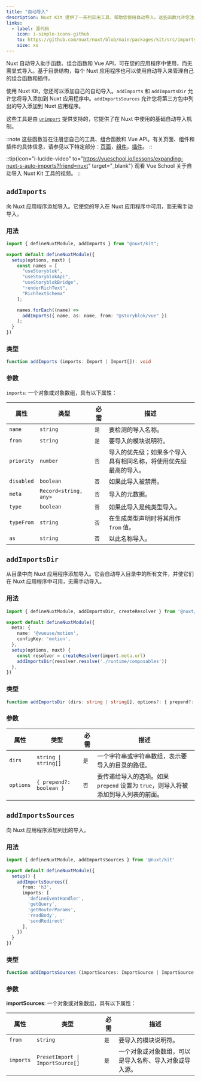 ```yaml
---
title: "自动导入"
description: Nuxt Kit 提供了一系列实用工具，帮助您使用自动导入。这些函数允许您注册自己的工具、组合函数和 Vue API。
links:
  - label: 源代码
    icon: i-simple-icons-github
    to: https://github.com/nuxt/nuxt/blob/main/packages/kit/src/imports.ts
    size: xs
---
```


Nuxt 自动导入助手函数、组合函数和 Vue API，可在您的应用程序中使用，而无需显式导入。基于目录结构，每个 Nuxt 应用程序也可以使用自动导入来管理自己的组合函数和插件。

使用 Nuxt Kit，您还可以添加自己的自动导入。`addImports` 和 `addImportsDir` 允许您将导入添加到 Nuxt 应用程序中。`addImportsSources` 允许您将第三方包中列出的导入添加到 Nuxt 应用程序。

这些工具是由 [`unimport`](https://github.com/unjs/unimport) 提供支持的，它提供了在 Nuxt 中使用的基础自动导入机制。

::note
这些函数旨在注册您自己的工具、组合函数和 Vue API。有关页面、组件和插件的具体信息，请参见以下特定部分：[页面](/docs/api/kit/pages)，[组件](/docs/api/kit/components)，[插件](/docs/api/kit/plugins)。
::

::tip{icon="i-lucide-video" to="https://vueschool.io/lessons/expanding-nuxt-s-auto-imports?friend=nuxt" target="_blank"}
观看 Vue School 关于自动导入 Nuxt Kit 工具的视频。
::

## `addImports`

向 Nuxt 应用程序添加导入。它使您的导入在 Nuxt 应用程序中可用，而无需手动导入。

### 用法

```ts twoslash
import { defineNuxtModule, addImports } from "@nuxt/kit";

export default defineNuxtModule({
  setup(options, nuxt) {
    const names = [
      "useStoryblok",
      "useStoryblokApi",
      "useStoryblokBridge",
      "renderRichText",
      "RichTextSchema"
    ];

    names.forEach((name) =>
      addImports({ name, as: name, from: "@storyblok/vue" })
    );
  }
})
```

### 类型

```ts
function addImports (imports: Import | Import[]): void
```

### 参数

`imports`: 一个对象或对象数组，具有以下属性：

| 属性               | 类型                         | 必需 | 描述                                                                                                     |
| ------------------ | ---------------------------- | ---- | -------------------------------------------------------------------------------------------------------- |
| `name`             | `string`                     | `是` | 要检测的导入名称。                                                                                     |
| `from`             | `string`                     | `是` | 要导入的模块说明符。                                                                                   |
| `priority`         | `number`                     | `否` | 导入的优先级；如果多个导入具有相同名称，将使用优先级最高的导入。                                       |
| `disabled`         | `boolean`                    | `否` | 如果此导入被禁用。                                                                                     |
| `meta`             | `Record<string, any>`        | `否` | 导入的元数据。                                                                                         |
| `type`             | `boolean`                    | `否` | 如果此导入是纯类型导入。                                                                               |
| `typeFrom`         | `string`                     | `否` | 在生成类型声明时将其用作 `from` 值。                                                                   |
| `as`               | `string`                     | `否` | 以此名称导入。                                                                                         |

## `addImportsDir`

从目录中向 Nuxt 应用程序添加导入。它会自动导入目录中的所有文件，并使它们在 Nuxt 应用程序中可用，无需手动导入。

### 用法

```ts twoslash
import { defineNuxtModule, addImportsDir, createResolver } from '@nuxt/kit'

export default defineNuxtModule({
  meta: {
    name: '@vueuse/motion',
    configKey: 'motion',
  },
  setup(options, nuxt) {
    const resolver = createResolver(import.meta.url)
    addImportsDir(resolver.resolve('./runtime/composables'))
  },
})
```

### 类型

```ts
function addImportsDir (dirs: string | string[], options?: { prepend?: boolean }): void
```

### 参数

| 属性               | 类型                         | 必需 | 描述                                                                                                     |
| ------------------ | ---------------------------- | ---- | -------------------------------------------------------------------------------------------------------- |
| `dirs`             | `string \| string[]`        | `是` | 一个字符串或字符串数组，表示要导入的目录的路径。                                                        |
| `options`          | `{ prepend?: boolean }`     | `否` | 要传递给导入的选项。如果 `prepend` 设置为 `true`，则导入将被添加到导入列表的前面。                    |

## `addImportsSources`

向 Nuxt 应用程序添加列出的导入。

### 用法

```ts twoslash
import { defineNuxtModule, addImportsSources } from '@nuxt/kit'

export default defineNuxtModule({
  setup() {
    addImportsSources({
      from: 'h3',
      imports: [
        'defineEventHandler',
        'getQuery',
        'getRouterParams',
        'readBody',
        'sendRedirect'
      ],
    })
  }
})
```

### 类型

```ts
function addImportsSources (importSources: ImportSource | ImportSource[]): void
```

### 参数

**importSources**: 一个对象或对象数组，具有以下属性：

| 属性               | 类型                         | 必需 | 描述                                                                                                     |
| ------------------ | ---------------------------- | ---- | -------------------------------------------------------------------------------------------------------- |
| `from`             | `string`                     | `是` | 要导入的模块说明符。                                                                                   |
| `imports`          | `PresetImport \| ImportSource[]`  | `是` | 一个对象或对象数组，可以是导入名称、导入对象或导入源。                                                 |